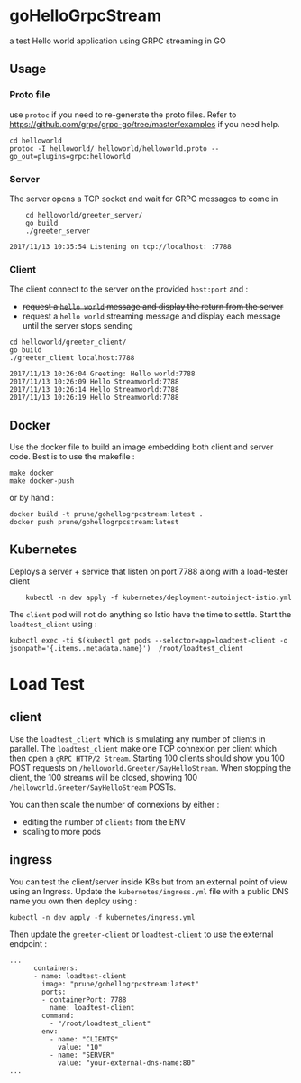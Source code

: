 # goHelloGrpcStream
a test Hello world application using GRPC streaming in GO

## Usage

### Proto file
use `protoc` if you need to re-generate the proto files.
Refer to https://github.com/grpc/grpc-go/tree/master/examples if you need help.

```
cd helloworld
protoc -I helloworld/ helloworld/helloworld.proto --go_out=plugins=grpc:helloworld
```

### Server
The server opens a TCP socket and wait for GRPC messages to come in

```
    cd helloworld/greeter_server/
    go build
    ./greeter_server

2017/11/13 10:35:54 Listening on tcp://localhost: :7788
```

### Client
The client connect to the server on the provided `host:port` and : 
 - ~~request a `hello world` message and display the return from the server~~
 - request a `hello world` streaming message and display each message until the server stops sending

```
cd helloworld/greeter_client/
go build
./greeter_client localhost:7788

2017/11/13 10:26:04 Greeting: Hello world:7788
2017/11/13 10:26:09 Hello Streamworld:7788
2017/11/13 10:26:14 Hello Streamworld:7788
2017/11/13 10:26:19 Hello Streamworld:7788
```

## Docker
Use the docker file to build an image embedding both client and server code.
Best is to use the makefile : 
```
make docker
make docker-push
```
or by hand :

```
docker build -t prune/gohellogrpcstream:latest .
docker push prune/gohellogrpcstream:latest
```

## Kubernetes

Deploys a server + service that listen on port 7788 along with a load-tester client

```
    kubectl -n dev apply -f kubernetes/deployment-autoinject-istio.yml
```

The `client` pod will not do anything so Istio have the time to settle. 
Start the `loadtest_client` using : 

```
kubectl exec -ti $(kubectl get pods --selector=app=loadtest-client -o jsonpath='{.items..metadata.name}')  /root/loadtest_client

```

# Load Test

## client
Use the `loadtest_client` which is simulating any number of clients in parallel.
The `loadtest_client` make one TCP connexion per client which then open a `gRPC HTTP/2 Stream`. Starting 100 clients should show you 100 POST requests on `/helloworld.Greeter/SayHelloStream`. 
When stopping the client, the 100 streams will be closed, showing 100 `/helloworld.Greeter/SayHelloStream` POSTs.

You can then scale the number of connexions by either :
- editing the number of `clients` from the ENV
- scaling to more pods

## ingress
You can test the client/server inside K8s but from an external point of view using an Ingress.
Update the `kubernetes/ingress.yml` file with a public DNS name you own then deploy using : 
```
kubectl -n dev apply -f kubernetes/ingress.yml
```

Then update the `greeter-client` or `loadtest-client` to use the external endpoint : 
```
...
      containers:
      - name: loadtest-client
        image: "prune/gohellogrpcstream:latest"      
        ports:
        - containerPort: 7788
          name: loadtest-client
        command: 
          - "/root/loadtest_client"
        env:
          - name: "CLIENTS"
            value: "10"
          - name: "SERVER"
            value: "your-external-dns-name:80"
...
```